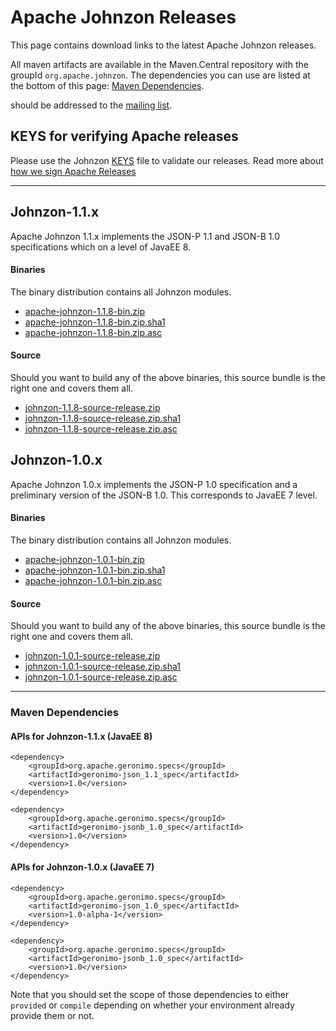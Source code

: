 <!---
Licensed to the Apache Software Foundation (ASF) under one
or more contributor license agreements.  See the NOTICE file
distributed with this work for additional information
regarding copyright ownership.  The ASF licenses this file
to you under the Apache License, Version 2.0 (the
"License"); you may not use this file except in compliance
with the License.  You may obtain a copy of the License at

  http://www.apache.org/licenses/LICENSE-2.0

Unless required by applicable law or agreed to in writing,
software distributed under the License is distributed on an
"AS IS" BASIS, WITHOUT WARRANTIES OR CONDITIONS OF ANY
KIND, either express or implied.  See the License for the
specific language governing permissions and limitations
under the License.
-->
# Apache Johnzon Releases

This page contains download links to the latest Apache Johnzon releases.

All maven artifacts are available in the Maven.Central repository with the groupId ``org.apache.johnzon``. 
The dependencies you can use are listed at the bottom of this page: [Maven Dependencies](#Maven_Dependencies).


should be addressed to the [mailing list](http://johnzon.apache.org/mail-lists.html).

## KEYS for verifying Apache releases

Please use the Johnzon [KEYS](https://www.apache.org/dist/johnzon/KEYS) file to validate our releases.
Read more about [how we sign Apache Releases](http://www.apache.org/info/verification.html)


----------

## Johnzon-1.1.x

Apache Johnzon 1.1.x implements the JSON-P 1.1 and JSON-B 1.0 specifications which on a level of JavaEE 8.

#### Binaries
The binary distribution contains all Johnzon modules.

* [apache-johnzon-1.1.8-bin.zip](https://www.apache.org/dyn/closer.lua/johnzon/johnzon-1.1.8/apache-johnzon-1.1.8-bin.zip)
* [apache-johnzon-1.1.8-bin.zip.sha1](https://www.apache.org/dist/johnzon/johnzon-1.1.8/apache-johnzon-1.1.8-bin.zip.sha1)
* [apache-johnzon-1.1.8-bin.zip.asc](https://www.apache.org/dist/johnzon/johnzon-1.1.8/apache-johnzon-1.1.8-bin.zip.asc)

#### Source
Should you want to build any of the above binaries, this source bundle is the right one and covers them all.

* [johnzon-1.1.8-source-release.zip](https://www.apache.org/dyn/closer.lua/johnzon/johnzon-1.1.8/johnzon-1.1.8-source-release.zip)
* [johnzon-1.1.8-source-release.zip.sha1](https://www.apache.org/dist/johnzon/johnzon-1.1.8/johnzon-1.1.8-source-release.zip.sha1)
* [johnzon-1.1.8-source-release.zip.asc](https://www.apache.org/dist/johnzon/johnzon-1.1.8/johnzon-1.1.8-source-release.zip.asc)


## Johnzon-1.0.x

Apache Johnzon 1.0.x implements the JSON-P 1.0 specification and a preliminary version of the JSON-B 1.0.
This corresponds to JavaEE 7 level.

#### Binaries
The binary distribution contains all Johnzon modules.

* [apache-johnzon-1.0.1-bin.zip](https://www.apache.org/dyn/closer.lua/johnzon/johnzon-1.0.1/apache-johnzon-1.0.1-bin.zip)
* [apache-johnzon-1.0.1-bin.zip.sha1](https://www.apache.org/dist/johnzon/johnzon-1.0.1/apache-johnzon-1.0.1-bin.zip.sha1)
* [apache-johnzon-1.0.1-bin.zip.asc](https://www.apache.org/dist/johnzon/johnzon-1.0.1/apache-johnzon-1.0.1-bin.zip.asc)

#### Source
Should you want to build any of the above binaries, this source bundle is the right one and covers them all.

* [johnzon-1.0.1-source-release.zip](https://www.apache.org/dyn/closer.lua/johnzon/johnzon-1.0.1/johnzon-1.0.1-source-release.zip)
* [johnzon-1.0.1-source-release.zip.sha1](https://www.apache.org/dist/johnzon/johnzon-1.0.1/johnzon-1.0.1-source-release.zip.sha1)
* [johnzon-1.0.1-source-release.zip.asc](https://www.apache.org/dist/johnzon/johnzon-1.0.1/johnzon-1.0.1-source-release.zip.asc)

-------

### Maven Dependencies

#### APIs for Johnzon-1.1.x (JavaEE 8)

    <dependency>
        <groupId>org.apache.geronimo.specs</groupId>
        <artifactId>geronimo-json_1.1_spec</artifactId>
        <version>1.0</version>
    </dependency>

    <dependency>
        <groupId>org.apache.geronimo.specs</groupId>
        <artifactId>geronimo-jsonb_1.0_spec</artifactId>
        <version>1.0</version>
    </dependency>

#### APIs for Johnzon-1.0.x (JavaEE 7)

    <dependency>
        <groupId>org.apache.geronimo.specs</groupId>
        <artifactId>geronimo-json_1.0_spec</artifactId>
        <version>1.0-alpha-1</version>
    </dependency>

    <dependency>
        <groupId>org.apache.geronimo.specs</groupId>
        <artifactId>geronimo-jsonb_1.0_spec</artifactId>
        <version>1.0</version>
    </dependency>

Note that you should set the scope of those dependencies to either `provided` or `compile` depending on whether your environment already provide them or not.
